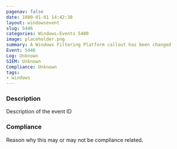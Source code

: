 ```yaml
---
pagenav: false
date: 1800-01-01 14:42:38
layout: windowsevent
slug: 5446
categories: Windows-Events 5400
image: placeholder.png
summary: A Windows Filtering Platform callout has been changed
Event: 5446
Log: Unknown
SIEM: Unknown
Compliance: Unknown
tags:
- windows
---
```


### Description

Description of the event ID

### Compliance

Reason why this may or may not be compliance related.
